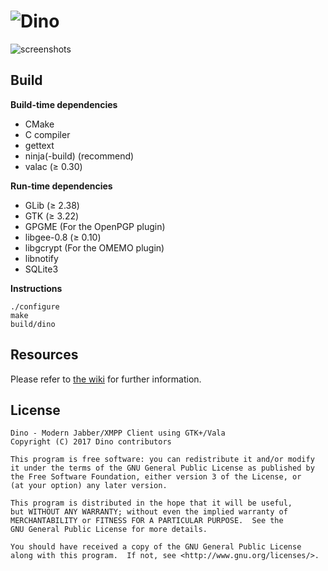 ![Dino](https://cdn.rawgit.com/fiaxh/3cb1391c5a94443098d004b4bf7c712c/raw/62f6a5e7de8402a0a89ffc73e8d1ed170054051c/dino-writing.svg)
=======

![screenshots](https://i.imgur.com/xIKPEFF.png)

Build
-----

**Build-time dependencies**

* CMake
* C compiler
* gettext
* ninja(-build) (recommend)
* valac (≥ 0.30)

**Run-time dependencies**

* GLib (≥ 2.38)
* GTK (≥ 3.22)
* GPGME (For the OpenPGP plugin)
* libgee-0.8 (≥ 0.10)
* libgcrypt (For the OMEMO plugin)
* libnotify
* SQLite3

**Instructions**

    ./configure
    make
    build/dino

Resources
---------
Please refer to [the wiki](https://github.com/dino/dino/wiki) for further information.

License
-------
    Dino - Modern Jabber/XMPP Client using GTK+/Vala
    Copyright (C) 2017 Dino contributors

    This program is free software: you can redistribute it and/or modify
    it under the terms of the GNU General Public License as published by
    the Free Software Foundation, either version 3 of the License, or
    (at your option) any later version.

    This program is distributed in the hope that it will be useful,
    but WITHOUT ANY WARRANTY; without even the implied warranty of
    MERCHANTABILITY or FITNESS FOR A PARTICULAR PURPOSE.  See the
    GNU General Public License for more details.

    You should have received a copy of the GNU General Public License
    along with this program.  If not, see <http://www.gnu.org/licenses/>.
